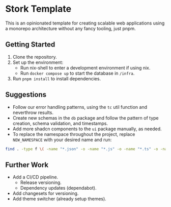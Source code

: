 # Stork Template

This is an opinionated template for creating scalable web applications using a monorepo architecture without any fancy tooling, just pnpm.

## Getting Started

1. Clone the repository.
2. Set up the environment:
   - Run nix-shell to enter a development environment if using nix.
   - Run `docker compose up` to start the database in `/infra`.
3. Run `pnpm install` to install dependencies.

## Suggestions

- Follow our error handling patterns, using the `tc` util function and neverthrow results.
- Create new schemas in the `db` package and follow the pattern of type creation, schema validation, and timestamps.
- Add more shadcn components to the `ui` package manually, as needed.
- To replace the namespace throughout the project, replace `NEW_NAMESPACE` with your desired name and run:

```bash
find . -type f \( -name "*.json" -o -name "*.js" -o -name "*.ts" -o -name "*.tsx" -o -name "*.jsx" -o -name "*.md" -o -name "*.yml" -o -name "*.yaml" -o -name "*.css" \) -not -path "./node_modules/*" -not -path "./.git/*" -exec sed -i 's/@stork/@NEW_NAMESPACE/g; s/\bstork\b/NEW_NAMESPACE/g' {} +
```

## Further Work

- Add a CI/CD pipeline.
    - Release versioning.
    - Dependency updates (dependabot).
- Add changesets for versioning.
- Add theme switcher (already setup themes).
